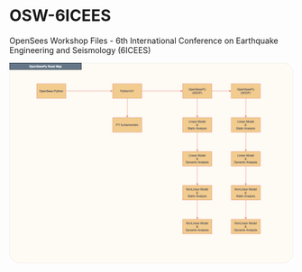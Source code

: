 # OSW-6ICEES
OpenSees Workshop Files - 6th International Conference on Earthquake Engineering and Seismology (6ICEES)


<img src="./Python-OpenSeesPy/img/aad_OSW-6ICEES.drawio.png">
